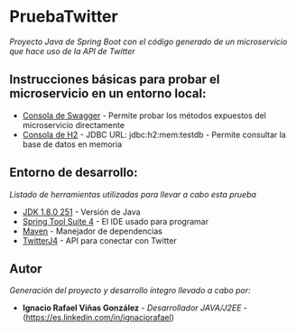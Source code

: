 # PruebaTwitter
_Proyecto Java de Spring Boot con el código generado de un microservicio que hace uso de la API de Twitter_

## Instrucciones básicas para probar el microservicio en un entorno local:
* [Consola de Swagger](http://localhost:8080/swagger-ui.html) - Permite probar los métodos expuestos del microservicio directamente
* [Consola de H2](http://localhost:8080/h2-console) - JDBC URL: jdbc:h2:mem:testdb - Permite consultar la base de datos en memoria

## Entorno de desarrollo:

_Listado de herramientas utilizadas para llevar a cabo esta prueba_

* [JDK 1.8.0 251](https://www.oracle.com/java/technologies/javase-jdk8-downloads.html) - Versión de Java
* [Spring Tool Suite 4](https://spring.io/) - El IDE usado para programar
* [Maven](https://maven.apache.org/) - Manejador de dependencias
* [TwitterJ4](http://twitter4j.org/en/index.html) - API para conectar con Twitter

## Autor

_Generación del proyecto y desarrollo íntegro llevado a cabo por:_

* **Ignacio Rafael Viñas González** - *Desarrollador JAVA/J2EE* - (https://es.linkedin.com/in/ignaciorafael)
